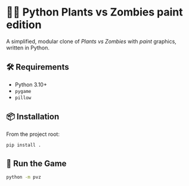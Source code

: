 # 🌻🧟‍ Python Plants vs Zombies paint edition

A simplified, modular clone of *Plants vs Zombies* with *paint* graphics, written in Python.

## 🛠 Requirements

- Python 3.10+
- `pygame`
- `pillow`

## 📦 Installation
From the project root:
```bash
pip install .
```

## 🚀 Run the Game
```bash
python -m pvz
```